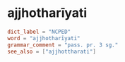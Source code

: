 # ajjhotharīyati

``` toml
dict_label = "NCPED"
word = "ajjhotharīyati"
grammar_comment = "pass. pr. 3 sg."
see_also = ["ajjhottharati"]
```

